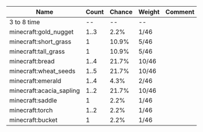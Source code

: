 | Name                     | Count | Chance | Weight | Comment |
| ------------------------ | ----- | ------ | ------ | ------- |
| 3 to 8 time              |    -- |     -- |     -- |         |
| minecraft:gold_nugget    |  1..3 |   2.2% |   1/46 |         |
| minecraft:short_grass    |     1 |  10.9% |   5/46 |         |
| minecraft:tall_grass     |     1 |  10.9% |   5/46 |         |
| minecraft:bread          |  1..4 |  21.7% |  10/46 |         |
| minecraft:wheat_seeds    |  1..5 |  21.7% |  10/46 |         |
| minecraft:emerald        |  1..4 |   4.3% |   2/46 |         |
| minecraft:acacia_sapling |  1..2 |  21.7% |  10/46 |         |
| minecraft:saddle         |     1 |   2.2% |   1/46 |         |
| minecraft:torch          |  1..2 |   2.2% |   1/46 |         |
| minecraft:bucket         |     1 |   2.2% |   1/46 |         |
